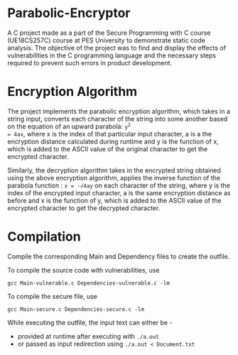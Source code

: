 # Parabolic-Encryptor

A C project made as a part of the Secure Programming with C course (UE18CS257C) course at PES University to demonstrate static code
analysis. The objective of the project was to find and display the effects of vulnerabilities in the C programming language and
the necessary steps required to prevent such errors in product development.

# Encryption Algorithm

The project implements the parabolic encryption algorithm, which takes in a string input, converts each character of the string 
into some another based on the equation of an upward parabola: <code>y<sup>2</sup> = 4ax</code>, where x is the index of that particular input character, 
a is a the encryption distance calculated during runtime and y is the function of x, which is added to the ASCII value of the original 
character to get the encrypted character.

Similarly, the decryption algorithm takes in the encrypted string obtained using the above encryption algorithm, 
applies the inverse function of the parabola function : ```x = -√4ay```  on each character of the string, where y is the index of the 
encrypted input character, a is the same encryption distance as before and x is the function of y, which is added to the ASCII value 
of the encrypted character to get the decrypted character.


# Compilation 
Compile the corresponding Main and Dependency files to create the outfile.

To compile the source code with vulnerabilities, use 

```gcc Main-vulnerable.c Dependencies-vulnerable.c -lm```

To compile the secure file, use

```gcc Main-secure.c Dependencies-secure.c -lm```

While executing the outfile, the input text can either be -

* provided at runtime after executing with ```./a.out```
* or passed as input redirection using ```./a.out < Document.txt```

